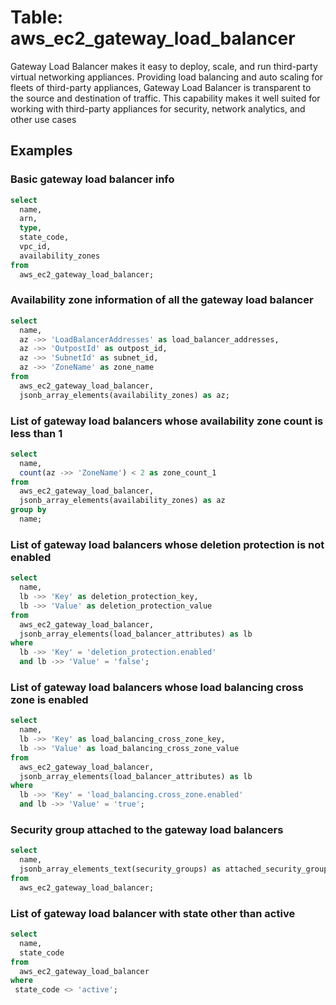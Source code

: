 # Table: aws_ec2_gateway_load_balancer

Gateway Load Balancer makes it easy to deploy, scale, and run third-party virtual networking appliances. Providing load balancing and auto scaling for fleets of third-party appliances, Gateway Load Balancer is transparent to the source and destination of traffic. This capability makes it well suited for working with third-party appliances for security, network analytics, and other use cases

## Examples

### Basic gateway load balancer info

```sql
select
  name,
  arn,
  type,
  state_code,
  vpc_id,
  availability_zones
from
  aws_ec2_gateway_load_balancer;

```

### Availability zone information of all the gateway load balancer

```sql
select
  name,
  az ->> 'LoadBalancerAddresses' as load_balancer_addresses,
  az ->> 'OutpostId' as outpost_id,
  az ->> 'SubnetId' as subnet_id,
  az ->> 'ZoneName' as zone_name
from
  aws_ec2_gateway_load_balancer,
  jsonb_array_elements(availability_zones) as az;

```

### List of gateway load balancers whose availability zone count is less than 1

```sql
select
  name,
  count(az ->> 'ZoneName') < 2 as zone_count_1
from
  aws_ec2_gateway_load_balancer,
  jsonb_array_elements(availability_zones) as az
group by
  name;
```

### List of gateway load balancers whose deletion protection is not enabled

```sql
select
  name,
  lb ->> 'Key' as deletion_protection_key,
  lb ->> 'Value' as deletion_protection_value
from
  aws_ec2_gateway_load_balancer,
  jsonb_array_elements(load_balancer_attributes) as lb
where
  lb ->> 'Key' = 'deletion_protection.enabled'
  and lb ->> 'Value' = 'false';
```

### List of gateway load balancers whose load balancing cross zone is enabled

```sql
select
  name,
  lb ->> 'Key' as load_balancing_cross_zone_key,
  lb ->> 'Value' as load_balancing_cross_zone_value
from
  aws_ec2_gateway_load_balancer,
  jsonb_array_elements(load_balancer_attributes) as lb
where
  lb ->> 'Key' = 'load_balancing.cross_zone.enabled'
  and lb ->> 'Value' = 'true';
```

### Security group attached to the gateway load balancers

```sql
select
  name,
  jsonb_array_elements_text(security_groups) as attached_security_group
from
  aws_ec2_gateway_load_balancer;
```

### List of gateway load balancer with state other than active

```sql
select
  name,
  state_code
from
  aws_ec2_gateway_load_balancer
where
 state_code <> 'active';
```
